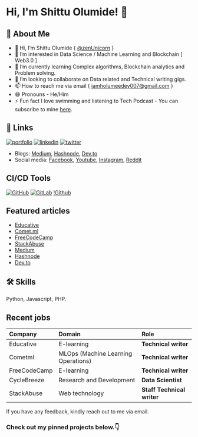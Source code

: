 # Hi, I'm Shittu Olumide! 👋

## 🚀 About Me

- 👋 Hi, I’m Shittu Olumide { [@zenUnicorn](https://github.com/zenUnicorn/) }
- 👀 I’m interested in Data Science / Machine Learning and Blockchain [ Web3.0 ] 
- 🌱 I’m currently learning Complex algorithms, Blockchain analytics and Problem solving.
- 💞️ I’m looking to collaborate on Data related and Technical writing gigs.
- 📫 How to reach me via email { iamholumeedey007@gmail.com }
- 😄 Pronouns - He/Him
- ⚡️ Fun fact I love swimming and listening to Tech Podcast - You can subscribe to mine [here](https://www.youtube.com/channel/UCNhFxpk6hGt5uMCKXq0Jl8A).


## 🔗 Links
[![portfolio](https://img.shields.io/badge/my_portfolio-000?style=for-the-badge&logo=ko-fi&logoColor=white)](https://zenunicorn.github.io/ShittuOlumide/)
[![linkedin](https://img.shields.io/badge/linkedin-0A66C2?style=for-the-badge&logo=linkedin&logoColor=white)](https://www.linkedin.com/in/olumide-shittu/)
[![twitter](https://img.shields.io/badge/twitter-1DA1F2?style=for-the-badge&logo=twitter&logoColor=white)](https://twitter.com/Shittu_Olumide_)


- Blogs: [Medium](https://iamholumeedey007.medium.com/), [Hashnode](https://shittuolumide.hashnode.dev/), [Dev.to](https://dev.to/shittu_olumide_)
- Social media: [Facebook](https://www.facebook.com/olumideayodeji.shittu), [Youtube](https://www.youtube.com/channel/UCNhFxpk6hGt5uMCKXq0Jl8A), [Instagram](https://www.instagram.com/shittu_olumide_ayodeji/), [Reddit](https://www.reddit.com/user/ShittuOlumide)


## CI/CD Tools

[![GitHub](https://img.shields.io/badge/License-MIT-green.svg)](https://github.com/zenUnicorn/)
[![GitLab](https://img.shields.io/badge/License-GPL%20v3-yellow.svg)](https://gitlab.com/)
[!Github](https://img.shields.io/github/license/zenUnicorn/Fake-News-Detection)




## Featured articles

 - [Educative](https://www.educative.io/answers/what-is-regression-in-pycaret)
 - [Comet.ml](https://heartbeat.comet.ml/using-machine-learning-for-language-detection-517fa6e68f22)
 - [FreeCodeCamp](https://www.freecodecamp.org/news/python-automation-scripts/)
 - [StackAbuse](https://stackabuse.com/common-string-manipulation-in-python/)
 - [Medium](https://heartbeat.comet.ml/named-entity-recognition-with-python-5a116490915)
 - [Hashnode](https://shittuolumide.hashnode.dev/blockchain-for-the-masses)
 - [Dev.to](https://dev.to/shittu_olumide_/how-to-download-youtube-music-and-videos-with-python-37k5)

## 🛠 Skills

Python, Javascript, PHP.


## Recent jobs
| Company         | Domain                              | Role                       |
| :-------------- | :---------------------------------- | :------------------------- |
| Educative       | E-learning                          | **Technical writer**       |
| Cometml         | MLOps (Machine Learning Operations) | **Technical writer**       |
| FreeCodeCamp    | E-learning                          | **Technical writer**       |
| CycleBreeze     | Research and Development            | **Data Scientist**         |
| StackAbuse      | Web technology                      | **Staff Technical writer** |


If you have any feedback, kindly reach out to me via email.


### Check out my pinned projects below.👇





<!---
zenUnicorn/zenUnicorn is a ✨ special ✨ repository because its `README.md` (this file) appears on your GitHub profile.
You can click the Preview link to take a look at your changes.
--->
